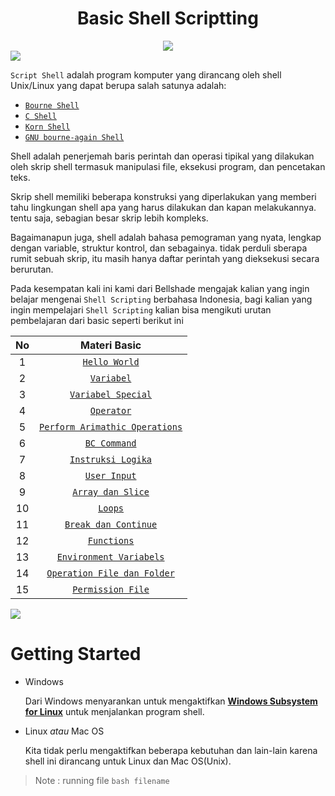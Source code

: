 <h1 align='center'>Basic Shell Scriptting</h1>

<div align='center'>
  <img src='https://www.yayomg.com/wp-content/uploads/2015/06/yayomg-candance-computer.gif'>
</div>

<img src="https://user-images.githubusercontent.com/73097560/115834477-dbab4500-a447-11eb-908a-139a6edaec5c.gif">

`Script Shell` adalah program komputer yang dirancang oleh shell Unix/Linux yang dapat berupa salah satunya adalah:

- [`Bourne Shell`](https://en.wikipedia.org/wiki/Bourne_shell)
- [`C Shell`](https://en.wikipedia.org/wiki/C_Shell)
- [`Korn Shell`](https://en.wikipedia.org/wiki/KornShell)
- [`GNU bourne-again Shell`](https://en.wikipedia.org/wiki/Bash_%28Unix_shell%29)

Shell adalah penerjemah baris perintah dan operasi tipikal yang dilakukan oleh skrip shell termasuk manipulasi file, eksekusi program, dan pencetakan teks.

Skrip shell memiliki beberapa konstruksi yang diperlakukan yang memberi tahu lingkungan shell apa yang harus dilakukan dan kapan melakukannya. tentu saja, sebagian besar skrip lebih kompleks.

Bagaimanapun juga, shell adalah bahasa pemograman yang nyata, lengkap dengan variable, struktur kontrol, dan sebagainya. tidak perduli sberapa rumit sebuah skrip, itu masih hanya daftar perintah yang dieksekusi secara berurutan.

Pada kesempatan kali ini kami dari Bellshade mengajak kalian yang ingin belajar mengenai `Shell Scripting` berbahasa Indonesia, bagi kalian yang ingin mempelajari `Shell Scripting` kalian bisa mengikuti urutan pembelajaran dari basic seperti berikut ini 

|  No |                                                     Materi Basic                                                     |
|:---:|:--------------------------------------------------------------------------------------------------------------------:|
|  1  |                  [`Hello World`](https://github.com/bellshade/Shell/tree/main/basic/00_hello_world)                  |
|  2  |                 [`Variabel`](https://github.com/bellshade/Shell/tree/main/basic/01_variabel)                         |
|  3  |             [`Variabel Special`](https://github.com/bellshade/Shell/tree/main/basic/02_variabel_spesial)             |
|  4  |                     [`Operator`](https://github.com/bellshade/Shell/tree/main/basic/03_operator)                     |
|  5  | [`Perform Arimathic Operations`](https://github.com/bellshade/Shell/tree/main/basic/04_perform_arimathic_operations) |
|  6  |                   [`BC Command`](https://github.com/bellshade/Shell/tree/main/basic/05_bc_command)                   |
|  7  |             [`Instruksi Logika`](https://github.com/bellshade/Shell/tree/main/basic/06_instruksi_logika)             |
|  8  |                   [`User Input`](https://github.com/bellshade/Shell/tree/main/basic/07_user_input)                   |
|  9  |                   [`Array dan Slice`](https://github.com/bellshade/Shell/tree/main/basic/08_array)                   |
|  10 |                        [`Loops`](https://github.com/bellshade/Shell/tree/main/basic/09_loops)                        |
|  11 |           [`Break dan Continue`](https://github.com/bellshade/Shell/tree/main/basic/10_break_and_continue)           |
|  12 |                    [`Functions`](https://github.com/bellshade/Shell/tree/main/basic/11_functions)                    |
|  13 |        [`Environment Variabels`](https://github.com/bellshade/Shell/tree/main/basic/12_environment_variables)        |
|  14 |    [`Operation File dan Folder`](https://github.com/bellshade/Shell/tree/main/basic/13_operation_file_dan_folder)    |
|  15 |              [`Permission File`](https://github.com/bellshade/Shell/tree/main/basic/14_permission_file)              |


<img src="https://user-images.githubusercontent.com/73097560/115834477-dbab4500-a447-11eb-908a-139a6edaec5c.gif">


# Getting Started

- Windows

  Dari Windows menyarankan untuk mengaktifkan [**Windows Subsystem for Linux**](https://docs.microsoft.com/en-us/windows/wsl/) untuk menjalankan program shell.

- Linux _atau_ Mac OS

  Kita tidak perlu mengaktifkan beberapa kebutuhan dan lain-lain karena shell ini dirancang untuk Linux dan Mac OS(Unix).

> Note : running file `bash filename`
